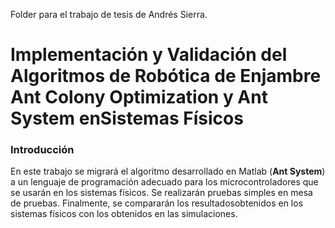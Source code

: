 Folder para el trabajo de tesis de Andrés Sierra.

# Implementación y Validación del Algoritmos de Robótica de Enjambre Ant Colony Optimization y Ant System enSistemas Físicos

### Introducción
En este trabajo se migrará el algoritmo desarrollado en Matlab (**Ant System**) a un lenguaje de programación adecuado para los microcontroladores que se usarán en los sistemas físicos. Se realizarán pruebas simples en mesa de pruebas. Finalmente, se compararán los resultadosobtenidos en los sistemas físicos con los obtenidos en las simulaciones.


